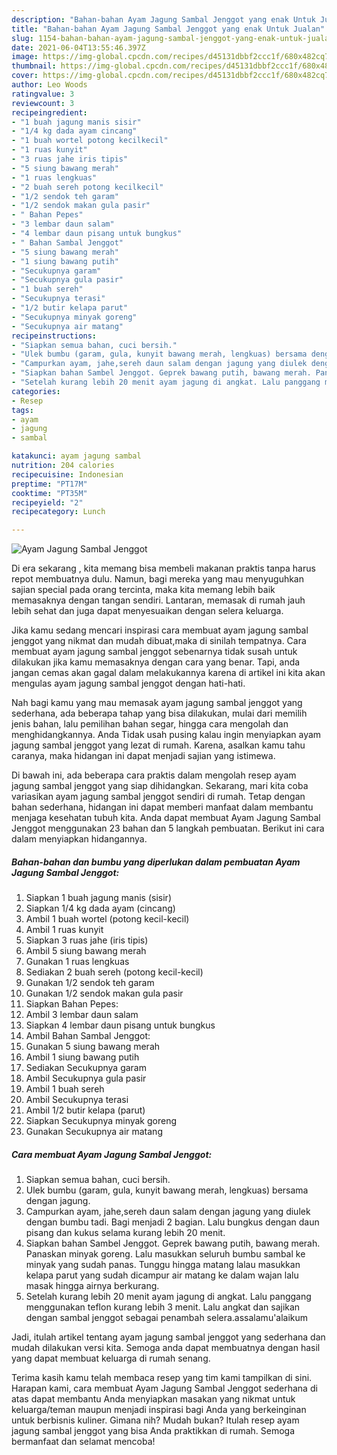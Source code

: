 ```yaml
---
description: "Bahan-bahan Ayam Jagung Sambal Jenggot yang enak Untuk Jualan"
title: "Bahan-bahan Ayam Jagung Sambal Jenggot yang enak Untuk Jualan"
slug: 1154-bahan-bahan-ayam-jagung-sambal-jenggot-yang-enak-untuk-jualan
date: 2021-06-04T13:55:46.397Z
image: https://img-global.cpcdn.com/recipes/d45131dbbf2ccc1f/680x482cq70/ayam-jagung-sambal-jenggot-foto-resep-utama.jpg
thumbnail: https://img-global.cpcdn.com/recipes/d45131dbbf2ccc1f/680x482cq70/ayam-jagung-sambal-jenggot-foto-resep-utama.jpg
cover: https://img-global.cpcdn.com/recipes/d45131dbbf2ccc1f/680x482cq70/ayam-jagung-sambal-jenggot-foto-resep-utama.jpg
author: Leo Woods
ratingvalue: 3
reviewcount: 3
recipeingredient:
- "1 buah jagung manis sisir"
- "1/4 kg dada ayam cincang"
- "1 buah wortel potong kecilkecil"
- "1 ruas kunyit"
- "3 ruas jahe iris tipis"
- "5 siung bawang merah"
- "1 ruas lengkuas"
- "2 buah sereh potong kecilkecil"
- "1/2 sendok teh garam"
- "1/2 sendok makan gula pasir"
- " Bahan Pepes"
- "3 lembar daun salam"
- "4 lembar daun pisang untuk bungkus"
- " Bahan Sambal Jenggot"
- "5 siung bawang merah"
- "1 siung bawang putih"
- "Secukupnya garam"
- "Secukupnya gula pasir"
- "1 buah sereh"
- "Secukupnya terasi"
- "1/2 butir kelapa parut"
- "Secukupnya minyak goreng"
- "Secukupnya air matang"
recipeinstructions:
- "Siapkan semua bahan, cuci bersih."
- "Ulek bumbu (garam, gula, kunyit bawang merah, lengkuas) bersama dengan jagung."
- "Campurkan ayam, jahe,sereh daun salam dengan jagung yang diulek dengan bumbu tadi. Bagi menjadi 2 bagian. Lalu bungkus dengan daun pisang dan kukus selama kurang lebih 20 menit."
- "Siapkan bahan Sambel Jenggot. Geprek bawang putih, bawang merah. Panaskan minyak goreng. Lalu masukkan seluruh bumbu sambal ke minyak yang sudah panas. Tunggu hingga matang lalau masukkan kelapa parut yang sudah dicampur air matang ke dalam wajan lalu masak hingga airnya berkurang."
- "Setelah kurang lebih 20 menit ayam jagung di angkat. Lalu panggang menggunakan teflon kurang lebih 3 menit. Lalu angkat dan sajikan dengan sambal jenggot sebagai penambah selera.assalamu&#39;alaikum"
categories:
- Resep
tags:
- ayam
- jagung
- sambal

katakunci: ayam jagung sambal 
nutrition: 204 calories
recipecuisine: Indonesian
preptime: "PT17M"
cooktime: "PT35M"
recipeyield: "2"
recipecategory: Lunch

---
```



![Ayam Jagung Sambal Jenggot](https://img-global.cpcdn.com/recipes/d45131dbbf2ccc1f/680x482cq70/ayam-jagung-sambal-jenggot-foto-resep-utama.jpg)

Di era  sekarang , kita memang bisa membeli makanan praktis tanpa harus repot membuatnya dulu. Namun, bagi mereka yang mau menyuguhkan sajian special pada orang tercinta, maka kita memang lebih baik memasaknya dengan tangan sendiri. Lantaran, memasak di rumah jauh lebih sehat dan juga dapat menyesuaikan dengan selera keluarga.

Jika kamu sedang mencari inspirasi cara membuat ayam jagung sambal jenggot yang nikmat dan mudah dibuat,maka di sinilah tempatnya. Cara membuat ayam jagung sambal jenggot  sebenarnya tidak susah untuk dilakukan jika kamu memasaknya dengan cara yang benar. Tapi, anda jangan cemas akan gagal dalam melakukannya 
karena di artikel ini kita akan mengulas ayam jagung sambal jenggot dengan hati-hati.  



Nah bagi kamu yang mau memasak ayam jagung sambal jenggot yang sederhana, ada beberapa tahap yang bisa dilakukan, mulai dari memilih jenis bahan, lalu pemilihan bahan segar, hingga cara mengolah dan menghidangkannya. Anda Tidak usah pusing kalau ingin menyiapkan ayam jagung sambal jenggot yang lezat di rumah. Karena, asalkan kamu  tahu caranya, maka hidangan ini dapat menjadi sajian yang istimewa.

Di bawah ini, ada beberapa cara praktis  dalam mengolah resep ayam jagung sambal jenggot yang siap dihidangkan. Sekarang, mari kita coba variasikan ayam jagung sambal jenggot sendiri di rumah. Tetap dengan bahan sederhana, hidangan ini dapat memberi manfaat dalam membantu menjaga kesehatan tubuh kita. Anda dapat membuat Ayam Jagung Sambal Jenggot menggunakan 23 bahan dan 5 langkah pembuatan. Berikut ini cara dalam menyiapkan hidangannya.

<!--inarticleads1-->

##### Bahan-bahan dan bumbu yang diperlukan dalam pembuatan Ayam Jagung Sambal Jenggot:

1. Siapkan 1 buah jagung manis (sisir)
1. Siapkan 1/4 kg dada ayam (cincang)
1. Ambil 1 buah wortel (potong kecil-kecil)
1. Ambil 1 ruas kunyit
1. Siapkan 3 ruas jahe (iris tipis)
1. Ambil 5 siung bawang merah
1. Gunakan 1 ruas lengkuas
1. Sediakan 2 buah sereh (potong kecil-kecil)
1. Gunakan 1/2 sendok teh garam
1. Gunakan 1/2 sendok makan gula pasir
1. Siapkan  Bahan Pepes:
1. Ambil 3 lembar daun salam
1. Siapkan 4 lembar daun pisang untuk bungkus
1. Ambil  Bahan Sambal Jenggot:
1. Gunakan 5 siung bawang merah
1. Ambil 1 siung bawang putih
1. Sediakan Secukupnya garam
1. Ambil Secukupnya gula pasir
1. Ambil 1 buah sereh
1. Ambil Secukupnya terasi
1. Ambil 1/2 butir kelapa (parut)
1. Siapkan Secukupnya minyak goreng
1. Gunakan Secukupnya air matang




<!--inarticleads2-->

##### Cara membuat Ayam Jagung Sambal Jenggot:

1. Siapkan semua bahan, cuci bersih.
1. Ulek bumbu (garam, gula, kunyit bawang merah, lengkuas) bersama dengan jagung.
1. Campurkan ayam, jahe,sereh daun salam dengan jagung yang diulek dengan bumbu tadi. Bagi menjadi 2 bagian. Lalu bungkus dengan daun pisang dan kukus selama kurang lebih 20 menit.
1. Siapkan bahan Sambel Jenggot. Geprek bawang putih, bawang merah. Panaskan minyak goreng. Lalu masukkan seluruh bumbu sambal ke minyak yang sudah panas. Tunggu hingga matang lalau masukkan kelapa parut yang sudah dicampur air matang ke dalam wajan lalu masak hingga airnya berkurang.
1. Setelah kurang lebih 20 menit ayam jagung di angkat. Lalu panggang menggunakan teflon kurang lebih 3 menit. Lalu angkat dan sajikan dengan sambal jenggot sebagai penambah selera.assalamu&#39;alaikum




Jadi, itulah artikel tentang  ayam jagung sambal jenggot  yang sederhana dan mudah dilakukan versi kita. Semoga anda dapat membuatnya dengan hasil yang dapat membuat keluarga di rumah senang. 

Terima kasih kamu telah membaca resep yang tim kami tampilkan di sini. Harapan kami, cara membuat  Ayam Jagung Sambal Jenggot sederhana di atas dapat membantu Anda menyiapkan masakan yang nikmat untuk keluarga/teman maupun menjadi inspirasi bagi Anda yang berkeinginan untuk berbisnis kuliner. Gimana nih? Mudah bukan? Itulah resep ayam jagung sambal jenggot yang bisa Anda praktikkan di rumah. Semoga bermanfaat dan selamat mencoba!

